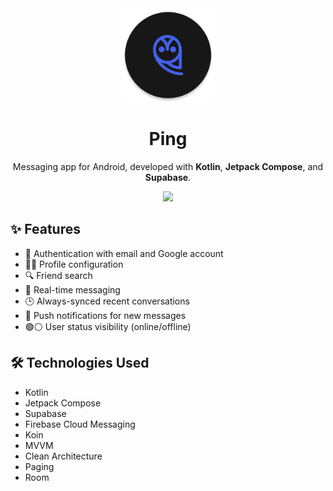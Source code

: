 <div align="center">
<img src="https://github.com/Daniel0110000/Ping/blob/master/app/src/main/res/mipmap-xxxhdpi/ic_launcher_round.webp" width="150px"/>  
  
# Ping
Messaging app for Android, developed with **Kotlin**, **Jetpack Compose**, and **Supabase**.

<img src="https://github.com/user-attachments/assets/8092e6d4-2e7f-45c4-a289-a6fd0d285e66" />
</div>

## ✨ Features
- 🔑 Authentication with email and Google account  
- 🧑‍💻 Profile configuration  
- 🔍 Friend search  
- 💬 Real-time messaging  
- 🕒 Always-synced recent conversations  
- 🔔 Push notifications for new messages
- 🟢⚪ User status visibility (online/offline)

## 🛠️ Technologies Used
- Kotlin  
- Jetpack Compose  
- Supabase  
- Firebase Cloud Messaging  
- Koin  
- MVVM  
- Clean Architecture  
- Paging  
- Room
